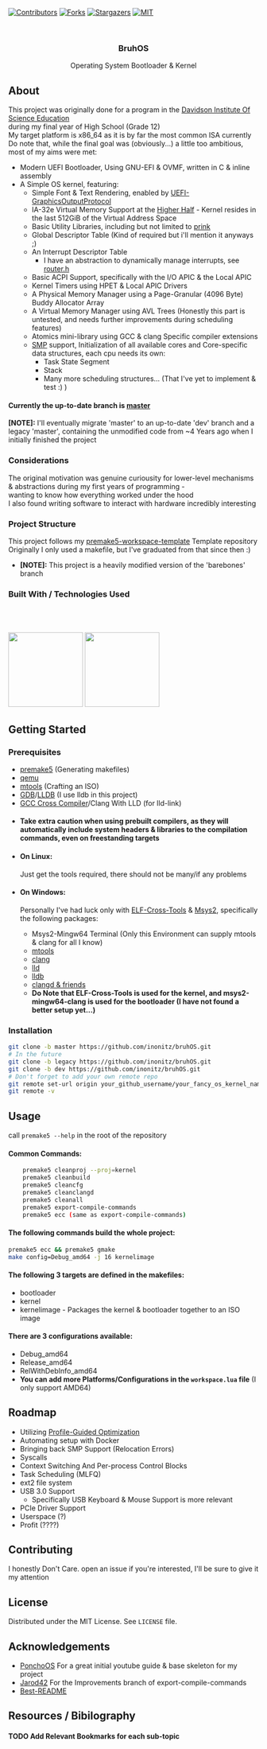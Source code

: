 [![Contributors][contributors-shield]][contributors-url]
[![Forks][forks-shield]][forks-url]
[![Stargazers][stars-shield]][stars-url]
[![MIT][license-shield]][license-url]



<!-- PROJECT LOGO -->
<br />
<div align="center">
<h3 align="center">BruhOS</h3>

  <p align="center">
    Operating System Bootloader & Kernel
    <br />
  </p>
</div>


<!-- ABOUT THE PROJECT -->
## About
This project was originally done for a program in the [Davidson Institute Of Science Education](https://davidson.weizmann.ac.il/en)  
during my final year of High School (Grade 12)  
My target platform is x86_64 as it is by far the most common ISA currently  
Do note that, while the final goal was (obviously...) a little too ambitious, most of my aims were met:    
* Modern UEFI Bootloader, Using GNU-EFI & OVMF, written in C & inline assembly
* A Simple OS kernel, featuring:
    - Simple Font & Text Rendering, enabled by [UEFI-GraphicsOutputProtocol](https://wiki.osdev.org/GOP)
    - IA-32e Virtual Memory Support at the [Higher Half](https://wiki.osdev.org/Higher_Half_Kernel) - Kernel resides in the last 512GiB of the Virtual Address Space
    - Basic Utility Libraries, including but not limited to [prink](https://github.com/inonitz/bruhOS/blob/main/projects/kernel/include/std/io.h)
    - Global Descriptor Table (Kind of required but i'll mention it anyways ;) 
    - An Interrupt Descriptor Table
        * I have an abstraction to dynamically manage interrupts, see [router.h](https://github.com/inonitz/bruhOS/blob/main/projects/kernel/include/interrupts/router.h)
    - Basic ACPI Support, specifically with the I/O APIC & the Local APIC
    - Kernel Timers using HPET & Local APIC Drivers
    - A Physical Memory Manager using a Page-Granular (4096 Byte) Buddy Allocator Array
    - A Virtual Memory Manager using AVL Trees (Honestly this part is untested, and needs further improvements during scheduling features)
    - Atomics mini-library using GCC & clang Specific compiler extensions
    - [SMP](https://wiki.osdev.org/Symmetric_Multiprocessing) support, Initialization of all available cores and Core-specific data structures, each cpu needs its own:
        * Task State Segment
        * Stack
        * Many more scheduling structures... (That I've yet to implement & test :) )

#### Currently the up-to-date branch is [master](https://github.com/inonitz/bruhOS/tree/master)
**[NOTE]:** I'll eventually migrate 'master' to an up-to-date 'dev' branch and a legacy 'master', containing the unmodified code from ~4 Years ago when I initially finished the project 


<!-- ABOUT THE PROJECT -->
### Considerations
The original motivation was genuine curiousity for lower-level mechanisms & abstractions during my first years of programming -   
wanting to know how everything worked under the hood  
I also found writing software to interact with hardware incredibly interesting


### Project Structure
This project follows my [premake5-workspace-template](github.com/inonitz/premake5-workspace-template) Template repository  
Originally I only used a makefile, but I've graduated from that since then :)   
- **[NOTE]:** This project is a heavily modified version of the 'barebones' branch


### Built With / Technologies Used
<br></br>
<br>
[<img height="150px" src="https://avatars.githubusercontent.com/u/11135954?s=150&v=4">][Premake-url]
[<img height="150px" src="https://avatars.githubusercontent.com/u/2137033?s=150&v=4">][Qemu-url]
</br>

<!-- GETTING STARTED -->
## Getting Started

### Prerequisites
* [premake5](https://premake.github.io/docs/)    (Generating makefiles)
* [qemu](https://github.com/qemu/qemu)
* [mtools](https://www.gnu.org/software/mtools/) (Crafting an ISO)
* [GDB](https://sourceware.org/gdb/)/[LLDB](https://lldb.llvm.org/use/map.html) (I use lldb in this project)
* [GCC Cross Compiler](https://github.com/lordmilko/i686-elf-tools/releases/tag/13.2.0)/Clang With LLD (for lld-link)  
- #### Take extra caution when using prebuilt compilers, as they will automatically   include system headers & libraries to the compilation commands, even on freestanding targets
* #### On Linux:
  Just get the tools required, there should not be many/if any problems

* #### On Windows:
  Personally I've had luck only with [ELF-Cross-Tools](https://github.com/lordmilko/i686-elf-tools) & [Msys2](https://www.msys2.org), specifically the following packages:
  - Msys2-Mingw64 Terminal (Only this Environment can supply mtools & clang for all I know)
  - [mtools](https://packages.msys2.org/packages/mingw-w64-x86_64-mtools)
  - [clang](https://packages.msys2.org/packages/mingw-w64-x86_64-clang)
  - [lld](https://packages.msys2.org/packages/mingw-w64-x86_64-lld)
  - [lldb](https://packages.msys2.org/base/mingw-w64-lldb)
  - [clangd & friends](https://packages.msys2.org/packages/mingw-w64-x86_64-clang-tools-extra)
  - **Do Note that ELF-Cross-Tools is used for the kernel, and msys2-mingw64-clang is used for the bootloader (I have not found a better setup yet...)**


### Installation
```sh
git clone -b master https://github.com/inonitz/bruhOS.git
# In the future
git clone -b legacy https://github.com/inonitz/bruhOS.git
git clone -b dev https://github.com/inonitz/bruhOS.git
# Don't forget to add your own remote repo
git remote set-url origin your_github_username/your_fancy_os_kernel_name
git remote -v
```

<!-- USAGE EXAMPLES -->
## Usage

call ```premake5 --help``` in the root of the repository

#### Common Commands:
```sh
    premake5 cleanproj --proj=kernel 
    premake5 cleanbuild
    premake5 cleancfg
    premake5 cleanclangd
    premake5 cleanall 
    premake5 export-compile-commands
    premake5 ecc (same as export-compile-commands)
```
#### The following commands build the whole project:
```sh
premake5 ecc && premake5 gmake
make config=Debug_amd64 -j 16 kernelimage
```
#### The following 3 targets are defined in the makefiles:
  * bootloader
  * kernel
  * kernelimage - Packages the kernel & bootloader together to an ISO image
#### There are 3 configurations available:
  * Debug_amd64
  * Release_amd64
  * RelWithDebInfo_amd64
  * **You can add more Platforms/Configurations in the `workspace.lua` file** (I only support AMD64)


<!-- ROADMAP -->
## Roadmap
- Utilizing [Profile-Guided Optimization](https://clang.llvm.org/docs/UsersManual.html#profile-guided-optimization)
- Automating setup with Docker
- Bringing back SMP Support (Relocation Errors)
- Syscalls
- Context Switching And Per-process Control Blocks
- Task Scheduling (MLFQ)
- ext2 file system
- USB 3.0 Support
  * Specifically USB Keyboard & Mouse Support is more relevant
- PCIe Driver Support
- Userspace (?)
- Profit (????)


<!-- CONTRIBUTING -->
## Contributing
I honestly Don't Care. open an issue if you're interested, I'll be sure to give it my attention

<!-- LICENSE -->
## License
Distributed under the MIT License. See `LICENSE` file.


<!-- ACKNOWLEDGEMENTS -->
## Acknowledgements
* [PonchoOS](https://github.com/Absurdponcho/PonchoOS) For a great initial youtube guide & base skeleton for my project
* [Jarod42](https://github.com/Jarod42/premake-export-compile-commands/tree/Improvements) For the Improvements branch of export-compile-commands
* [Best-README](https://github.com/othneildrew/Best-README-Template)

<!-- Resources -->
## Resources / Bibilography
#### TODO Add Relevant Bookmarks for each sub-topic


<!-- MARKDOWN LINKS & IMAGES -->
<!-- https://www.markdownguide.org/basic-syntax/#reference-style-links -->
[contributors-shield]: https://img.shields.io/github/contributors/inonitz/premake5-workspace-template?style=for-the-badge&color=blue
[contributors-url]: https://github.com/inonitz/premake5-workspace-template/graphs/contributors
[forks-shield]: https://img.shields.io/github/forks/inonitz/premake5-workspace-template?style=for-the-badge&color=blue
[forks-url]: https://github.com/inonitz/premake5-workspace-template/network/members
[stars-shield]: https://img.shields.io/github/stars/inonitz/premake5-workspace-template?style=for-the-badge&color=blue
[stars-url]: https://github.com/inonitz/premake5-workspace-template/stargazers
[issues-shield]: https://img.shields.io/github/issues/inonitz/premake5-workspace-template.svg?style=for-the-badge
[issues-url]: https://github.com/inonitz/premake5-workspace-template/issues
[license-shield]: https://img.shields.io/github/license/inonitz/premake5-workspace-template?style=for-the-badge
[license-url]: https://github.com/inonitz/premake5-workspace-template/blob/master/LICENSE
[linkedin-shield]: https://img.shields.io/badge/-LinkedIn-black.svg?style=for-the-badge&logo=linkedin&colorB=555
[linkedin-url]: https://linkedin.com/in/linkedin_username
[product-screenshot]: images/screenshot.png
[Next.js]: https://img.shields.io/badge/next.js-000000?style=for-the-badge&logo=nextdotjs&logoColor=white


[Premake-url]: https://github.com/premake/premake-core
[Premake.js]: https://avatars.githubusercontent.com/u/11135954?s=150&v=4
[Qemu-url]: https://github.com/qemu/qemu
[Qemu.js]: https://avatars.githubusercontent.com/u/2137033?s=150&v=4

